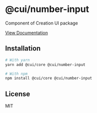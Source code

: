 # @cui/number-input
Component of Creation UI package

[View Documentation](https://creation-ui.dev/)

## Installation

```bash
# With yarn
yarn add @cui/core @cui/number-input

# With npm
npm install @cui/core @cui/number-input
```

## License

MIT
